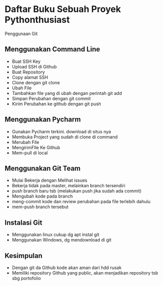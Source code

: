 # Daftar Buku Sebuah Proyek Pythonthusiast
Penggunaan Git

## Menggunakan Command Line
- Buat SSH Key
- Upload SSH di Github
- Buat Repository
- Copy alamat SSH
- Clone dengan git clone <alamat ssh>
- Ubah File
- Tambahkan file yang di ubah dengan perintah git add
- Simpan Perubahan dengan git commit
- Kirim Perubahan ke github dengan git push

## Menggunakan Pycharm

- Gunakan Pycharm terkini. download di situs nya
- Membuka Project yang sudah di clone di command
- Merubah File
- MengirimFIle Ke Github
- Mem-pull di local

## Menggunakan Git Team
- Mulai Bekerja dengan Melihat issues
- Bekerja tidak pada master, melainkan branch tersendiri
- push branch baru tsb (melakukan push jika sudah ada commit)
- Mengubah kode pada branch
- meng-commit kode dan review perubahan pada file terlebih dahulu
- mem-push branch tersebut

## Instalasi Git
- Menggunakan linux cukup dg apt instal git
- Menggunakan Windows, dg mendownload di git
## Kesimpulan
- Dengan git da Github kode akan aman dari hdd rusak
- Memiliki repository Github yang public, akan menjadikan repository tsb sbg portofolio
